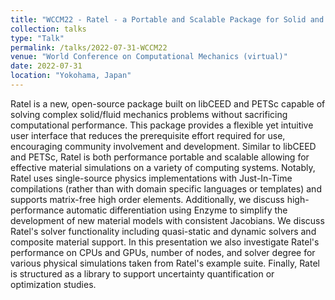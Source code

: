 ```yaml
---
title: "WCCM22 - Ratel - a Portable and Scalable Package for Solid and Fluid Mechanics"
collection: talks
type: "Talk"
permalink: /talks/2022-07-31-WCCM22
venue: "World Conference on Computational Mechanics (virtual)"
date: 2022-07-31
location: "Yokohama, Japan"
---
```

<!-- TO DO -->
Ratel is a new, open-source package built on libCEED and PETSc capable of solving complex solid/fluid mechanics problems without sacrificing computational performance. This package provides a flexible yet intuitive user interface that reduces the prerequisite effort required for use, encouraging community involvement and development. Similar to libCEED and PETSc, Ratel is both performance portable and scalable allowing for effective material simulations on a variety of computing systems. Notably, Ratel uses single-source physics implementations with Just-In-Time compilations (rather than with domain specific languages or templates) and supports matrix-free high order elements. Additionally, we discuss high-performance automatic differentiation using Enzyme to simplify the development of new material models with consistent Jacobians. We discuss Ratel's solver functionality including quasi-static and dynamic solvers and composite material support. In this presentation we also investigate Ratel's performance on CPUs and GPUs, number of nodes, and solver degree for various physical simulations taken from Ratel's example suite. Finally, Ratel is structured as a library to support uncertainty quantification or optimization studies.
